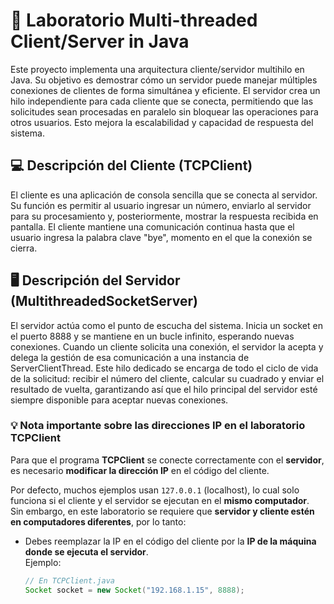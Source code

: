 # 📝 Laboratorio Multi-threaded Client/Server in Java
Este proyecto implementa una arquitectura cliente/servidor multihilo en Java. Su objetivo es demostrar cómo un servidor puede manejar múltiples conexiones de clientes de forma simultánea y eficiente. El servidor crea un hilo independiente para cada cliente que se conecta, permitiendo que las solicitudes sean procesadas en paralelo sin bloquear las operaciones para otros usuarios. Esto mejora la escalabilidad y capacidad de respuesta del sistema.

## 💻 Descripción del Cliente (TCPClient)
El cliente es una aplicación de consola sencilla que se conecta al servidor. Su función es permitir al usuario ingresar un número, enviarlo al servidor para su procesamiento y, posteriormente, mostrar la respuesta recibida en pantalla. El cliente mantiene una comunicación continua hasta que el usuario ingresa la palabra clave "bye", momento en el que la conexión se cierra.

## 🖥️ Descripción del Servidor (MultithreadedSocketServer)
El servidor actúa como el punto de escucha del sistema. Inicia un socket en el puerto 8888 y se mantiene en un bucle infinito, esperando nuevas conexiones. Cuando un cliente solicita una conexión, el servidor la acepta y delega la gestión de esa comunicación a una instancia de ServerClientThread. Este hilo dedicado se encarga de todo el ciclo de vida de la solicitud: recibir el número del cliente, calcular su cuadrado y enviar el resultado de vuelta, garantizando así que el hilo principal del servidor esté siempre disponible para aceptar nuevas conexiones.

### 💡 Nota importante sobre las direcciones IP en el laboratorio TCPClient

Para que el programa **TCPClient** se conecte correctamente con el **servidor**, es necesario **modificar la dirección IP** en el código del cliente.

Por defecto, muchos ejemplos usan `127.0.0.1` (localhost), lo cual solo funciona si el cliente y el servidor se ejecutan en el **mismo computador**.  
Sin embargo, en este laboratorio se requiere que **servidor y cliente estén en computadores diferentes**, por lo tanto:

- Debes reemplazar la IP en el código del cliente por la **IP de la máquina donde se ejecuta el servidor**.  
  Ejemplo:

  ```java
  // En TCPClient.java
  Socket socket = new Socket("192.168.1.15", 8888);

